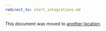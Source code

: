 ```yaml
---
redirect_to: alert_integrations.md
---
```


This document was moved to [another location](alert_integrations.md).
